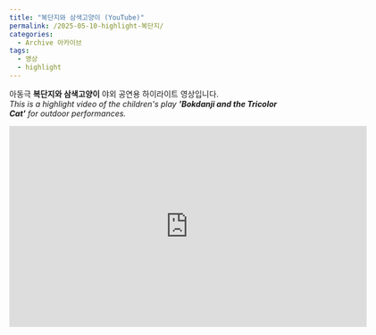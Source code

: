 ```yaml
---
title: "복단지와 삼색고양이 (YouTube)"
permalink: /2025-05-10-highlight-복단지/
categories:
  - Archive 아카이브
tags:
  - 영상
  - highlight
---
```


아동극 **복단지와 삼색고양이** 야외 공연용 하이라이트 영상입니다.<br>*This is a highlight video of the children's play **'Bokdanji and the Tricolor Cat'** for outdoor performances.*

<iframe width="640" height="360" src="https://www.youtube.com/embed/odS4VkKOaYQ" frameborder="0" allowfullscreen></iframe>
